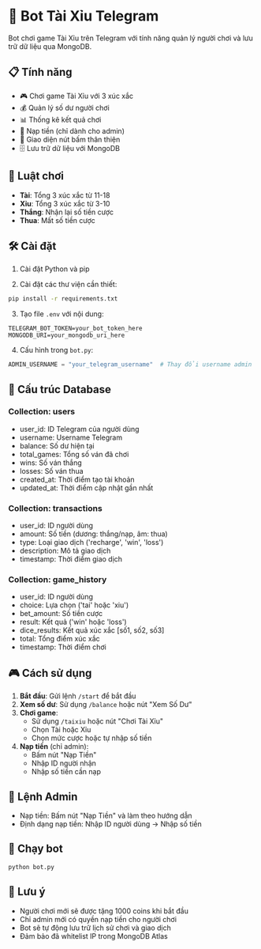 # 🎲 Bot Tài Xỉu Telegram

Bot chơi game Tài Xỉu trên Telegram với tính năng quản lý người chơi và lưu trữ dữ liệu qua MongoDB.

## 📋 Tính năng

- 🎮 Chơi game Tài Xỉu với 3 xúc xắc
- 💰 Quản lý số dư người chơi
- 📊 Thống kê kết quả chơi
- 💎 Nạp tiền (chỉ dành cho admin)
- 📱 Giao diện nút bấm thân thiện
- 🗄️ Lưu trữ dữ liệu với MongoDB

## 🎯 Luật chơi

- **Tài**: Tổng 3 xúc xắc từ 11-18
- **Xỉu**: Tổng 3 xúc xắc từ 3-10
- **Thắng**: Nhận lại số tiền cược
- **Thua**: Mất số tiền cược

## 🛠️ Cài đặt

1. Cài đặt Python và pip

2. Cài đặt các thư viện cần thiết:

```bash
pip install -r requirements.txt
```

3. Tạo file `.env` với nội dung:

```
TELEGRAM_BOT_TOKEN=your_bot_token_here
MONGODB_URI=your_mongodb_uri_here
```

4. Cấu hình trong `bot.py`:

```python
ADMIN_USERNAME = "your_telegram_username"  # Thay đổi username admin
```

## 📝 Cấu trúc Database

### Collection: users

- user_id: ID Telegram của người dùng
- username: Username Telegram
- balance: Số dư hiện tại
- total_games: Tổng số ván đã chơi
- wins: Số ván thắng
- losses: Số ván thua
- created_at: Thời điểm tạo tài khoản
- updated_at: Thời điểm cập nhật gần nhất

### Collection: transactions

- user_id: ID người dùng
- amount: Số tiền (dương: thắng/nạp, âm: thua)
- type: Loại giao dịch ('recharge', 'win', 'loss')
- description: Mô tả giao dịch
- timestamp: Thời điểm giao dịch

### Collection: game_history

- user_id: ID người dùng
- choice: Lựa chọn ('tai' hoặc 'xiu')
- bet_amount: Số tiền cược
- result: Kết quả ('win' hoặc 'loss')
- dice_results: Kết quả xúc xắc [số1, số2, số3]
- total: Tổng điểm xúc xắc
- timestamp: Thời điểm chơi

## 🎮 Cách sử dụng

1. **Bắt đầu**: Gửi lệnh `/start` để bắt đầu
2. **Xem số dư**: Sử dụng `/balance` hoặc nút "Xem Số Dư"
3. **Chơi game**:
   - Sử dụng `/taixiu` hoặc nút "Chơi Tài Xỉu"
   - Chọn Tài hoặc Xỉu
   - Chọn mức cược hoặc tự nhập số tiền
4. **Nạp tiền** (chỉ admin):
   - Bấm nút "Nạp Tiền"
   - Nhập ID người nhận
   - Nhập số tiền cần nạp

## 🔑 Lệnh Admin

- Nạp tiền: Bấm nút "Nạp Tiền" và làm theo hướng dẫn
- Định dạng nạp tiền: Nhập ID người dùng → Nhập số tiền

## 🚀 Chạy bot

```bash
python bot.py
```

## 📌 Lưu ý

- Người chơi mới sẽ được tặng 1000 coins khi bắt đầu
- Chỉ admin mới có quyền nạp tiền cho người chơi
- Bot sẽ tự động lưu trữ lịch sử chơi và giao dịch
- Đảm bảo đã whitelist IP trong MongoDB Atlas

